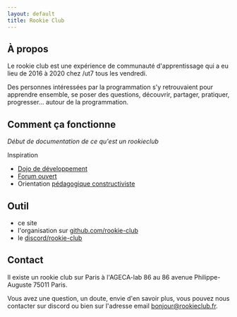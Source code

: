 ```yaml
---
layout: default
title: Rookie Club
---
```


## À propos

Le rookie club est une expérience de communauté d'apprentissage qui a eu lieu de 2016 à 2020 chez /ut7 tous les vendredi.

Des personnes intéressées par la programmation s'y retrouvaient pour apprendre ensemble, se poser des questions, découvrir, partager, pratiquer, progresser... autour de la programmation.

## Comment ça fonctionne

_Début de documentation de ce qu'est un rookieclub_

Inspiration 
- [Dojo de développement](https://codingdojo.org/)
- [Forum ouvert](https://fr.wikipedia.org/wiki/M%C3%A9thodologie_Forum_Ouvert)
- Orientation [pédagogique constructiviste](https://fr.wikipedia.org/wiki/Constructivisme_(psychologie))


## Outil

- ce site
- l'organisation sur [github.com/rookie-club](https://github.com/rookie-club)
- le [discord/rookie-club](https://discord.gg/ZyqHGq8n)


## Contact

Il existe un rookie club sur Paris à l'AGECA-lab 86 au 86 avenue Philippe-Auguste 75011 Paris.

Vous avez une question, un doute, envie d'en savoir plus, vous pouvez nous contacter sur discord ou bien sur l'adresse email [bonjour@rookieclub.fr](mailto:bonjour@rookieclub.fr).


